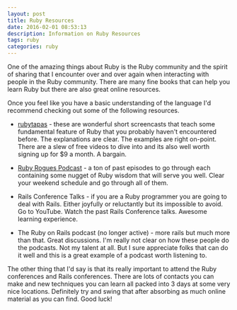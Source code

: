 ```yaml
---
layout: post
title: Ruby Resources
date: 2016-02-01 08:53:13
description: Information on Ruby Resources
tags: ruby
categories: ruby
---
```


One of the amazing things about Ruby is the Ruby community and the spirit of
sharing that I encounter over and over again when interacting with people
in the Ruby community. There are many fine books that can help you learn
Ruby but there are also great online resources.

Once you feel like you have a basic understanding of the language I'd
recommend checking out some of the following resources.

- [rubytapas](https://graceful.dev/) - these are wonderful short
  screencasts that teach some fundamental feature of Ruby that you probably
  haven't encountered before. The explanations are clear. The examples are right
  on-point. There are a slew of free videos to dive into and its also well
  worth signing up for $9 a month. A bargain.

- [Ruby Rogues Podcast](https://devchat.tv/ruby-rogues/) - a ton of past
  episodes to go through each containing some nugget of Ruby wisdom that will
  serve you well. Clear your weekend schedule and go through all of them.

- Rails Conference Talks - if
  you are a Ruby programmer you are going to deal with Rails. Either joyfully or
  reluctantly but its impossible to avoid. Go to YouTube. Watch the past
  Rails Conference talks. Awesome learning experience.

- The Ruby on Rails podcast (no longer active) - more rails but much
  more than that. Great discussions. I'm really not clear on how these people do
  the podcasts. Not my talent at all. But I sure appreciate folks that can do it
  well and this is a great example of a podcast worth listening to.

The other thing that I'd say is that its really important to attend the
Ruby conferences and Rails conferences. There are lots of contacts you can make
and new techniques you can learn all packed into 3 days at some very nice
locations. Definitely try and swing that after absorbing as much online material
as you can find. Good luck!
